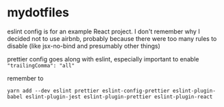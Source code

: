 # mydotfiles

eslint config is for an example React project. I don't remember why I decided not to use airbnb, probably because there were too many rules to disable (like jsx-no-bind and presumably other things)

prettier config goes along with eslint, especially important to enable `"trailingComma": "all"`

remember to
```
yarn add --dev eslint prettier eslint-config-prettier eslint-plugin-babel eslint-plugin-jest eslint-plugin-prettier eslint-plugin-react
```
